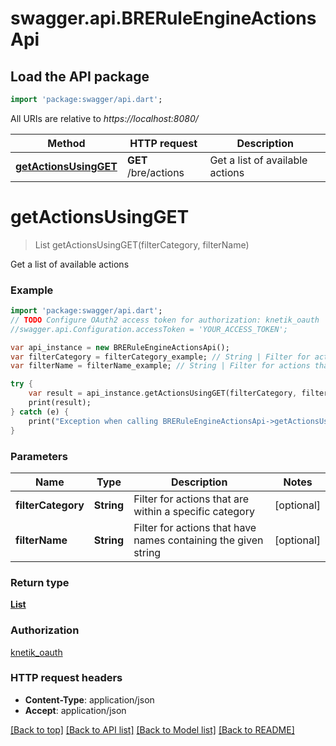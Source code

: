 # swagger.api.BRERuleEngineActionsApi

## Load the API package
```dart
import 'package:swagger/api.dart';
```

All URIs are relative to *https://localhost:8080/*

Method | HTTP request | Description
------------- | ------------- | -------------
[**getActionsUsingGET**](BRERuleEngineActionsApi.md#getActionsUsingGET) | **GET** /bre/actions | Get a list of available actions


# **getActionsUsingGET**
> List<ActionResource> getActionsUsingGET(filterCategory, filterName)

Get a list of available actions

### Example 
```dart
import 'package:swagger/api.dart';
// TODO Configure OAuth2 access token for authorization: knetik_oauth
//swagger.api.Configuration.accessToken = 'YOUR_ACCESS_TOKEN';

var api_instance = new BRERuleEngineActionsApi();
var filterCategory = filterCategory_example; // String | Filter for actions that are within a specific category
var filterName = filterName_example; // String | Filter for actions that have names containing the given string

try { 
    var result = api_instance.getActionsUsingGET(filterCategory, filterName);
    print(result);
} catch (e) {
    print("Exception when calling BRERuleEngineActionsApi->getActionsUsingGET: $e\n");
}
```

### Parameters

Name | Type | Description  | Notes
------------- | ------------- | ------------- | -------------
 **filterCategory** | **String**| Filter for actions that are within a specific category | [optional] 
 **filterName** | **String**| Filter for actions that have names containing the given string | [optional] 

### Return type

[**List<ActionResource>**](ActionResource.md)

### Authorization

[knetik_oauth](../README.md#knetik_oauth)

### HTTP request headers

 - **Content-Type**: application/json
 - **Accept**: application/json

[[Back to top]](#) [[Back to API list]](../README.md#documentation-for-api-endpoints) [[Back to Model list]](../README.md#documentation-for-models) [[Back to README]](../README.md)

